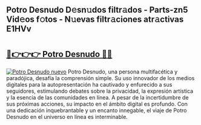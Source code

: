 ## Potro Desnudo D𝚎sn𝚞dos filtr𝚊dos - Parts-zn5 Vid𝚎os f𝚘tos - N𝚞evas filtr𝚊ciones atr𝚊ctivas E1HVv

# <h2><a href="http://mb5c8c7.tromn.icu/?c=Potro+Desnudo">🔗👉👉👉 Potro Desnudo 🔗🔗</a></h2>

[![Potro Desnudo nuevo](https://i.imgur.com/pEAQMta.gif)](http://mb5c8c7.tromn.icu/?c=Potro+Desnudo)
Potro Desnudo, una persona multifacética y paradójica, desafía la comprensión simple. Su uso innovador de los medios digitales para la autopresentación ha cautivado y enfurecido a sus seguidores, estimulando debates sobre la privacidad, la expresión artística y la esencia de las comunidades en línea. A pesar de la incertidumbre de sus próximas acciones, su impacto en el ámbito digital es profundo. Con una dedicación inquebrantable y un encanto innegable, el viaje de Potro Desnudo en el universo en línea es interminable.
